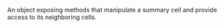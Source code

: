 <!--**
/*-------------------------------------------
    Auto-generated file. Do not modify.
-------------------------------------------

**-->

<!--shortDescription-->
An object exposing methods that manipulate a summary cell and provide access to its neighboring cells.
<!--/shortDescription-->

<!--fullDescription-->

<!--/fullDescription-->